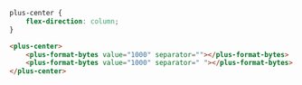 ```css [style]
plus-center {
    flex-direction: column;
}
```

```html [template]
<plus-center>
    <plus-format-bytes value="1000" separator=""></plus-format-bytes>
    <plus-format-bytes value="1000" separator=" "></plus-format-bytes>
</plus-center>
```
